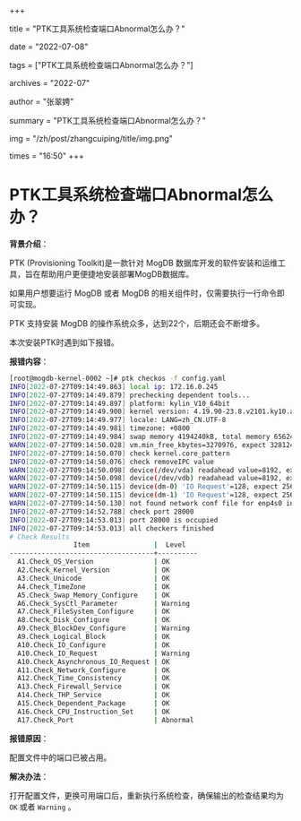 +++

title = "PTK工具系统检查端口Abnormal怎么办？" 

date = "2022-07-08" 

tags = ["PTK工具系统检查端口Abnormal怎么办？"] 

archives = "2022-07" 

author = "张翠娉" 

summary = "PTK工具系统检查端口Abnormal怎么办？"

img = "/zh/post/zhangcuiping/title/img.png" 

times = "16:50"
+++

# PTK工具系统检查端口Abnormal怎么办？



**背景介绍**：

PTK (Provisioning Toolkit)是一款针对 MogDB 数据库开发的软件安装和运维工具，旨在帮助用户更便捷地安装部署MogDB数据库。

如果用户想要运行 MogDB 或者 MogDB 的相关组件时，仅需要执行一行命令即可实现。

PTK 支持安装 MogDB 的操作系统众多，达到22个，后期还会不断增多。

本次安装PTK时遇到如下报错。

**报错内容**：

```bash
[root@mogdb-kernel-0002 ~]# ptk checkos -f config.yaml
INFO[2022-07-27T09:14:49.863] local ip: 172.16.0.245                       
INFO[2022-07-27T09:14:49.879] prechecking dependent tools...               
INFO[2022-07-27T09:14:49.897] platform: kylin_V10_64bit                     host=172.16.0.245
INFO[2022-07-27T09:14:49.900] kernel version: 4.19.90-23.8.v2101.ky10.aarch64  host=172.16.0.245
INFO[2022-07-27T09:14:49.977] locale: LANG=zh_CN.UTF-8                      host=172.16.0.245
INFO[2022-07-27T09:14:49.981] timezone: +0800                               host=172.16.0.245
INFO[2022-07-27T09:14:49.984] swap memory 4194240kB, total memory 65624960kB  host=172.16.0.245
WARN[2022-07-27T09:14:50.028] vm.min_free_kbytes=3270976, expect 3281248    host=172.16.0.245
INFO[2022-07-27T09:14:50.070] check kernel.core_pattern                     host=172.16.0.245
INFO[2022-07-27T09:14:50.076] check removeIPC value                         host=172.16.0.245
WARN[2022-07-27T09:14:50.098] device(/dev/vda) readahead value=8192, expect 16384.  host=172.16.0.245
WARN[2022-07-27T09:14:50.098] device(/dev/vdb) readahead value=8192, expect 16384.  host=172.16.0.245
WARN[2022-07-27T09:14:50.115] device(dm-0) 'IO Request'=128, expect 256     host=172.16.0.245
WARN[2022-07-27T09:14:50.115] device(dm-1) 'IO Request'=128, expect 256     host=172.16.0.245
WARN[2022-07-27T09:14:50.130] not found network conf file for enp4s0 in dir /etc/sysconfig/network-scripts, skip check bonding  host=172.16.0.245
INFO[2022-07-27T09:14:52.788] check port 28000                              host=172.16.0.245
INFO[2022-07-27T09:14:53.013] port 28000 is occupied                            host=172.16.0.245
INFO[2022-07-27T09:14:53.013] all checkers finished                        
# Check Results
                Item                |  Level   
------------------------------------+----------
  A1.Check_OS_Version               | OK       
  A2.Check_Kernel_Version           | OK       
  A3.Check_Unicode                  | OK       
  A4.Check_TimeZone                 | OK       
  A5.Check_Swap_Memory_Configure    | OK       
  A6.Check_SysCtl_Parameter         | Warning  
  A7.Check_FileSystem_Configure     | OK       
  A8.Check_Disk_Configure           | OK       
  A9.Check_BlockDev_Configure       | Warning  
  A9.Check_Logical_Block            | OK       
  A10.Check_IO_Configure            | OK       
  A10.Check_IO_Request              | Warning  
  A10.Check_Asynchronous_IO_Request | OK       
  A11.Check_Network_Configure       | OK       
  A12.Check_Time_Consistency        | OK       
  A13.Check_Firewall_Service        | OK       
  A14.Check_THP_Service             | OK       
  A15.Check_Dependent_Package       | OK       
  A16.Check_CPU_Instruction_Set     | OK       
  A17.Check_Port                    | Abnormal      
```

**报错原因**：

配置文件中的端口已被占用。

**解决办法**：

打开配置文件，更换可用端口后，重新执行系统检查，确保输出的检查结果均为 `OK` 或者 `Warning` 。